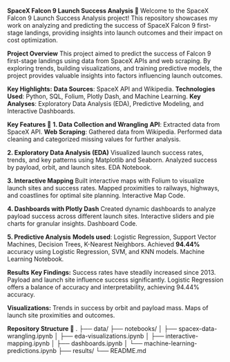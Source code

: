 **SpaceX Falcon 9 Launch Success Analysis 🚀**
Welcome to the SpaceX Falcon 9 Launch Success Analysis project! This repository showcases my work on analyzing and predicting the success of SpaceX Falcon 9 first-stage landings, providing insights into launch outcomes and their impact on cost optimization.

**Project Overview**
This project aimed to predict the success of Falcon 9 first-stage landings using data from SpaceX APIs and web scraping. By exploring trends, building visualizations, and training predictive models, the project provides valuable insights into factors influencing launch outcomes.

**Key Highlights:**
**Data Sources**: SpaceX API and Wikipedia.
**Technologies Used**: Python, SQL, Folium, Plotly Dash, and Machine Learning.
**Key Analyses**: Exploratory Data Analysis (EDA), Predictive Modeling, and Interactive Dashboards.

**Key Features 🚀**
**1. Data Collection and Wrangling**
**API**: Extracted data from SpaceX API.
**Web Scraping**: Gathered data from Wikipedia.
Performed data cleaning and categorized missing values for further analysis.

**2. Exploratory Data Analysis (EDA)**
Visualized launch success rates, trends, and key patterns using Matplotlib and Seaborn.
Analyzed success by payload, orbit, and launch sites.
EDA Notebook.

**3. Interactive Mapping**
Built interactive maps with Folium to visualize launch sites and success rates.
Mapped proximities to railways, highways, and coastlines for optimal site planning.
Interactive Map Code.

**4. Dashboards with Plotly Dash**
Created dynamic dashboards to analyze payload success across different launch sites.
Interactive sliders and pie charts for granular insights.
Dashboard Code.

**5. Predictive Analysis**
**Models used**: Logistic Regression, Support Vector Machines, Decision Trees, K-Nearest Neighbors.
Achieved **94.44%** accuracy using Logistic Regression, SVM, and KNN models.
Machine Learning Notebook.

**Results**
**Key Findings:**
Success rates have steadily increased since 2013.
Payload and launch site influence success significantly.
Logistic Regression offers a balance of accuracy and interpretability, achieving 94.44% accuracy.

**Visualizations:**
Trends in success by orbit and payload mass.
Maps of launch site proximities and outcomes.

**Repository Structure 📂**
.
├── data/
├── notebooks/
│   ├── spacex-data-wrangling.ipynb
│   ├── eda-visualizations.ipynb
│   ├── interactive-mapping.ipynb
│   ├── dashboards.ipynb
│   └── machine-learning-predictions.ipynb
├── results/
└── README.md
